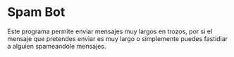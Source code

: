 # Spam Bot

Este programa permite enviar mensajes muy largos en trozos, por si el mensaje que pretendes enviar es muy largo o simplemente puedes fastidiar a alguien spameandole mensajes.

